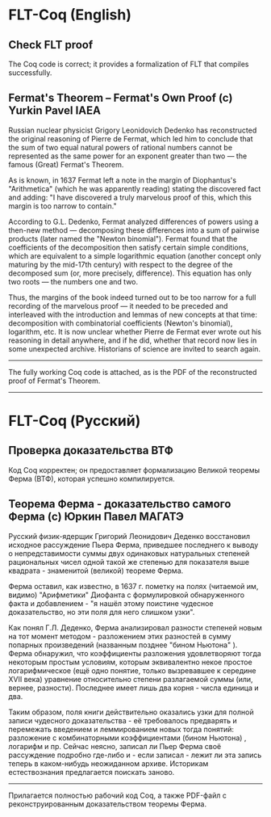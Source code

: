 # FLT-Coq (English)

## Check FLT proof

The Coq code is correct; it provides a formalization of FLT that compiles successfully.

## Fermat's Theorem – Fermat's Own Proof (c) Yurkin Pavel IAEA

Russian nuclear physicist Grigory Leonidovich Dedenko has reconstructed the original reasoning of Pierre de Fermat, which led him to conclude that the sum of two equal natural powers of rational numbers cannot be represented as the same power for an exponent greater than two — the famous (Great) Fermat's Theorem.

As is known, in 1637 Fermat left a note in the margin of Diophantus's "Arithmetica" (which he was apparently reading) stating the discovered fact and adding: "I have discovered a truly marvelous proof of this, which this margin is too narrow to contain."

According to G.L. Dedenko, Fermat analyzed differences of powers using a then-new method — decomposing these differences into a sum of pairwise products (later named the "Newton binomial"). Fermat found that the coefficients of the decomposition then satisfy certain simple conditions, which are equivalent to a simple logarithmic equation (another concept only maturing by the mid-17th century) with respect to the degree of the decomposed sum (or, more precisely, difference). This equation has only two roots — the numbers one and two.

Thus, the margins of the book indeed turned out to be too narrow for a full recording of the marvelous proof — it needed to be preceded and interleaved with the introduction and lemmas of new concepts at that time: decomposition with combinatorial coefficients (Newton's binomial), logarithm, etc. It is now unclear whether Pierre de Fermat ever wrote out his reasoning in detail anywhere, and if he did, whether that record now lies in some unexpected archive. Historians of science are invited to search again.

---

The fully working Coq code is attached, as is the PDF of the reconstructed proof of Fermat's Theorem.

---

# FLT-Coq (Русский)

## Проверка доказательства ВТФ

Код Coq корректен; он предоставляет формализацию Великой теоремы Ферма (ВТФ), которая успешно компилируется.

## Теорема Ферма - доказательство самого Ферма (c) Юркин Павел МАГАТЭ

Русский физик-ядерщик Григорий Леонидович Деденко восстановил исходное рассуждение Пьера Ферма, приведшее последнего к выводу о непредставимости суммы двух одинаковых натуральных степеней рациональных чисел одной такой же степенью для показателя выше квадрата - знаменитой (великой) теореме Ферма.

Ферма оставил, как известно, в 1637 г. пометку на полях (читаемой им, видимо) "Арифметики" Диофанта с формулировкой обнаруженного факта и добавлением - "я нашёл этому поистине чудесное доказательство, но эти поля для него слишком узки".

Как понял Г.Л. Деденко, Ферма анализировал разности степеней новым на тот момент методом - разложением этих разностей в сумму попарных произведений (названным позднее "бином Ньютона" ). Ферма обнаружил, что коэффициенты разложения удовлетворяют тогда некоторым простым условиям, которым эквивалентно некое простое логарифмическое (ещё одно понятие, только вызревавшее к середине XVII века) уравнение относительно степени разлагаемой суммы (или, вернее, разности). Последнее имеет лишь два корня - числа единица и два.

Таким образом, поля книги действительно оказались узки для полной записи чудесного доказательства - её требовалось предварять и перемежать введением и леммированием новых тогда понятий: разложение с комбинаторными коэффициентами (бином Ньютона) , логарифм и пр. Сейчас неясно, записал ли Пьер Ферма своё рассуждение подробно где-либо и - если записал - лежит ли эта запись теперь в каком-нибудь неожиданном архиве. Историкам естествознания предлагается поискать заново.

---

Прилагается полностью рабочий код Coq, а также PDF-файл с реконструированным доказательством теоремы Ферма.